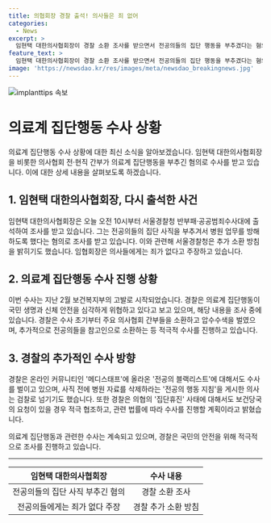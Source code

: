 ```yaml
---
title: 의협회장 경찰 출석! 의사들은 죄 없어
categories:
  - News
excerpt: >
  임현택 대한의사협회장이 경찰 소환 조사를 받으면서 전공의들의 집단 행동을 부추겼다는 혐의에 대한 진술을 해야 했습니다. 임 대협회장 외에도 다른 의사협회 간부들도 비슷한 혐의로 수사를 받고 있으며, 이에 대한 의료계 집단행동 수사는 심각한 상황입니다. 경찰은 현재 참고인 신분으로 다른 전공의들을 부르기도 하고, 관련 법률에 따라 적극 수사하고 있다고 밝혔습니다. 
feature_text: >
  임현택 대한의사협회장이 경찰 소환 조사를 받으면서 전공의들의 집단 행동을 부추겼다는 혐의에 대한 진술을 해야 했습니다. 임 대협회장 외에도 다른 의사협회 간부들도 비슷한 혐의로 수사를 받고 있으며, 이에 대한 의료계 집단행동 수사는 심각한 상황입니다. 경찰은 현재 참고인 신분으로 다른 전공의들을 부르기도 하고, 관련 법률에 따라 적극 수사하고 있다고 밝혔습니다. 
image: 'https://newsdao.kr/res/images/meta/newsdao_breakingnews.jpg'
---
```


<p><img src="https://newsdao.kr/res/images/meta/newsdao_breakingnews.jpg" alt="implanttips 속보" /></p>

<h1>의료계 집단행동 수사 상황</h1>

<p data-ke-size="size16">의료계 집단행동 수사 상황에 대한 최신 소식을 알아보겠습니다. 임현택 대한의사협회장을 비롯한 의사협회 전·현직 간부가 의료계 집단행동을 부추긴 혐의로 수사를 받고 있습니다. 이에 대한 상세 내용을 살펴보도록 하겠습니다.</p>

<h2>1. 임현택 대한의사협회장, 다시 출석한 사건</h2>

<p data-ke-size="size16">임현택 대한의사협회장은 오늘 오전 10시부터 서울경찰청 반부패·공공범죄수사대에 출석하여 조사를 받고 있습니다. 그는 전공의들의 집단 사직을 부추겨서 병원 업무를 방해하도록 했다는 혐의로 조사를 받고 있습니다. 이와 관련해 서울경찰청은 추가 소환 방침을 밝히기도 했습니다. 임협회장은 의사들에게는 죄가 없다고 주장하고 있습니다. </p>

<h2>2. 의료계 집단행동 수사 진행 상황</h2>

<p data-ke-size="size16">이번 수사는 지난 2월 보건복지부의 고발로 시작되었습니다. 경찰은 의료계 집단행동이 국민 생명과 신체 안전을 심각하게 위협하고 있다고 보고 있으며, 해당 내용을 조사 중에 있습니다. 경찰은 수사 초기부터 주요 의사협회 간부들을 소환하고 압수수색을 벌였으며, 추가적으로 전공의들을 참고인으로 소환하는 등 적극적 수사를 진행하고 있습니다.</p>

<h2>3. 경찰의 추가적인 수사 방향</h2>

<p data-ke-size="size16">경찰은 온라인 커뮤니티인 '메디스태프'에 올라온 '전공의 블랙리스트'에 대해서도 수사를 벌이고 있으며, 사직 전에 병원 자료를 삭제하라는 '전공의 행동 지침'을 게시한 의사는 검찰로 넘기기도 했습니다. 또한 경찰은 의협의 '집단휴진' 사태에 대해서도 보건당국의 요청이 있을 경우 적극 협조하고, 관련 법률에 따라 수사를 진행할 계획이라고 밝혔습니다.</p>

<p data-ke-size="size16">의료계 집단행동과 관련한 수사는 계속되고 있으며, 경찰은 국민의 안전을 위해 적극적으로 조사를 진행하고 있습니다. </p>

<hr>

<table>
    <thead>
        <tr>
            <th style="text-align: center;">임현택 대한의사협회장</th>
            <th style="text-align: center;">수사 내용</th>
        </tr>
    </thead>
    <tbody>
        <tr>
            <td style="text-align: center;">전공의들의 집단 사직 부추긴 혐의</td>
            <td style="text-align: center;">경찰 소환 조사</td>
        </tr>
        <tr>
            <td style="text-align: center;">전공의들에게는 죄가 없다 주장</td>
            <td style="text-align: center;">경찰 추가 소환 방침</td>
        </tr>
    </tbody>
</table>

